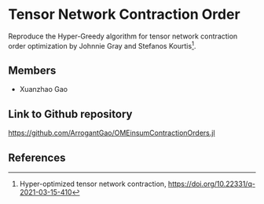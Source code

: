 # Tensor Network Contraction Order

Reproduce the Hyper-Greedy algorithm for tensor network contraction order optimization by Johnnie Gray and Stefanos Kourtis[^Gray2021].

## Members
- Xuanzhao Gao

## Link to Github repository

https://github.com/ArrogantGao/OMEinsumContractionOrders.jl

## References

[^Gray2021]: Hyper-optimized tensor network contraction, https://doi.org/10.22331/q-2021-03-15-410